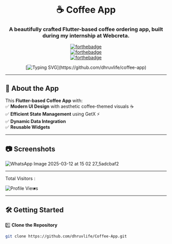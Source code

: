 <div align="center"> 

# ☕ Coffee App  

### A beautifully crafted Flutter-based coffee ordering app, built during my internship at Webcreta.  


[![forthebadge](https://forthebadge.com/images/badges/built-by-developers.svg)](https://github.com/dhruvlife/coffee-app)  
[![forthebadge](https://forthebadge.com/images/badges/made-with-flutter.svg)](https://flutter.dev)  
[![forthebadge](https://forthebadge.com/images/badges/built-for-android.svg)](https://github.com/dhruvlife/coffee-app)  

[![Typing SVG](https://readme-typing-svg.demolab.com?font=Comic+Sans+MS&color=F72288&size=30&center=true&vCenter=true&width=600&height=50&lines=Welcome+to+Coffee+App;Enjoy+your+perfect+brew!)](https://github.com/dhruvlife/coffee-app)

</div>

---

## 🚀 About the App  

This **Flutter-based Coffee App** with:  
✅ **Modern UI Design** with aesthetic coffee-themed visuals ☕  
✅ **Efficient State Management** using GetX ⚡  
✅ **Dynamic Data Integration**  
✅ **Reusable Widgets**  

---

## 📷 Screenshots  

![WhatsApp Image 2025-03-12 at 15 02 27_5adcbaf2](https://github.com/user-attachments/assets/09bb04b1-47c1-42d8-a804-cac78e15f77f)



---



Total Visitors : 


<img align="left" src="https://profile-counter.glitch.me/dhruvlife/count.svg" alt="Profile Views">




-
---



## 🛠️ Getting Started  

1️⃣ **Clone the Repository**  
```sh
git clone https://github.com/dhruvlife/Coffee-App.git
